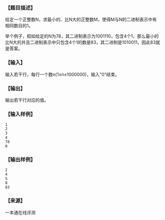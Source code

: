 ### 【题目描述】

给定一个正整数N，求最小的、比N大的正整数M，使得M与N的二进制表示中有相同数目的1。

举个例子，假如给定的N为78，其二进制表示为1001110，包含4个1，那么最小的比N大的并且二进制表示中只包含4个1的数是83，其二进制是1010011，因此83就是答案。

### 【输入】

输入若干行，每行一个数n(1≤n≤1000000)，输入"0"结束。

### 【输出】

输出若干行对应的值。

### 【输入样例】

```
1
2
3
4
78
0

```

### 【输出样例】

```
2
4
5
8
83

```


 ### 【来源】

 一本通在线评测 